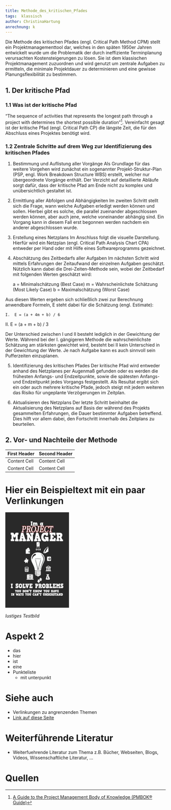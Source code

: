 ```yaml
---
title: Methode_des_kritischen_Pfades
tags:  klassisch
author: ChristinaHartung
anrechnung: k 
---
```


Die Methode des kritischen Pfades (engl. Critical Path Method CPM) stellt ein Projektmanagementtool dar, welches in den späten 1950er Jahren entwickelt wurde um die Problematik der durch ineffiziente Terminplanung verursachten Kostensteigerungen zu lösen. Sie ist dem klassischen Projektmanagement zuzuordnen und wird genutzt um zentrale Aufgaben zu ermitteln, die minimale Projektdauer zu determinieren und eine gewisse Planungsflexibilität zu bestimmen.


## 1. Der kritische Pfad
### 1.1 Was ist der kritische Pfad

“The sequence of activities that represents the longest path through a project with determines the shortest possible duration”[^2]. Vereinfacht gesagt ist der kritische Pfad (engl. Critical Path CP) die längste Zeit, die für den Abschluss eines Projektes benötigt wird.


### 1.2 Zentrale Schritte auf drem Weg zur Identifizierung des kritischen Pfades 

1.	Bestimmung und Auflistung aller Vorgänge
Als Grundlage für das weitere Vorgehen wird zunächst ein sogenannter Projekt-Struktur-Plan (PSP, engl. Work Breakdown Structure WBS) erstellt, welcher nur übergeordnete Vorgänge enthält. Der Verzicht auf detaillierte Abläufe sorgt dafür, dass der kritische Pfad am Ende nicht zu komplex und unübersichtlich gestaltet ist.

2.	Ermittlung aller Abfolgen und Abhängigkeiten
Im zweiten Schritt stellt sich die Frage, wann welche Aufgaben erledigt werden können und sollen. Hierbei gibt es solche, die parallel zueinander abgeschlossen werden können, aber auch jene, welche voneinander abhängig sind. Ein Vorgang kann in diesem Fall erst begonnen werden nachdem ein anderer abgeschlossen wurde. 

3.	Erstellung eines Netzplans
Im Anschluss folgt die visuelle Darstellung. Hierfür wird ein Netzplan (engl. Critical Path Analysis Chart CPA) entweder per Hand oder mit Hilfe eines Softwareprogramms gezeichnet.

4.	Abschätzung des Zeitbedarfs aller Aufgaben 
Im nächsten Schritt wird mittels Erfahrungen der Zeitaufwand der einzelnen Aufgaben geschätzt. Nützlich kann dabei die Drei-Zeiten-Methode sein, wobei der Zeitbedarf mit folgenden Werten geschätzt wird:

    a = Minimalschätzung (Best Case)
    m = Wahrscheinlichste Schätzung (Most Likely Case)
    b = Maximalschätzung (Worst Case)

Aus diesen Werten ergeben sich schließlich zwei zur Berechnung anwendbare Formeln, E steht dabei für die Schätzung (engl. Estimate):

    I.	E = (a + 4m + b) / 6 
   II.	E = (a + m + b) / 3
   
Der Unterschied zwischen I und II besteht lediglich in der Gewichtung der Werte. Während bei der I. gängigeren Methode die wahrscheinlichste Schätzung am stärksten gewichtet wird, besteht bei II kein Unterschied in der Gewichtung der Werte. 
Je nach Aufgabe kann es auch sinnvoll sein Pufferzeiten einzuplanen.

5.	Identifizierung des kritischen Pfades 
Der kritische Pfad wird entweder anhand des Netzplanes per Augenmaß gefunden oder es werden die frühesten Anfangs- und Endzeitpunkte, sowie die spätesten Anfangs- und Endzeitpunkt jedes Vorgangs festgestellt. Als Resultat ergibt sich ein oder auch mehrere kritische Pfade, jedoch steigt mit jedem weiteren das Risiko für ungeplante Verzögerungen im Zeitplan.

6.	Aktualisieren des Netzplans 
Der letzte Schritt beinhaltet die Aktualisierung des Netzplans auf Basis der während des Projekts gesammelten Erfahrungen, die Dauer bestimmter Aufgaben betreffend. Dies hilft vor allem dabei, den Fortschritt innerhalb des Zeitplans zu beurteilen. 


## 2. Vor- und Nachteile der Methode

| First Header  | Second Header |
| ------------- | ------------- |
| Content Cell  | Content Cell  |
| Content Cell  | Content Cell  |

# Hier ein Beispieltext mit ein paar Verlinkungen

![Beispielabbildung](Methode_des_kritischen_Pfades/test-file.jpg)

*lustiges Testbild*

# Aspekt 2

* das
* hier 
* ist
* eine 
* Punkteliste
  - mit unterpunkt


# Siehe auch

* Verlinkungen zu angrenzenden Themen
* [Link auf diese Seite](Methode_des_kritischen_Pfades.md)

# Weiterführende Literatur

* Weiterfuehrende Literatur zum Thema z.B. Bücher, Webseiten, Blogs, Videos, Wissenschaftliche Literatur, ...

# Quellen

[^1]: Quellen die ihr im Text verwendet habt z.B. Bücher, Webseiten, Blogs, Videos, Wissenschaftliche Literatur, ... (eine Quelle in eine Zeile, keine Zeilenumbrüche machen)
[^2]: [A Guide to the Project Management Body of Knowledge (PMBOK® Guide)](https://www.pmi.org/pmbok-guide-standards/foundational/PMBOK)
[^3]: [Basic Formatting Syntax for GitHub flavored Markdown](https://docs.github.com/en/github/writing-on-github/getting-started-with-writing-and-formatting-on-github/basic-writing-and-formatting-syntax)
[^4]: [Advanced Formatting Syntax for GitHub flavored Markdown](https://docs.github.com/en/github/writing-on-github/working-with-advanced-formatting/organizing-information-with-tables)
Kurzbeschreibung zu Methode_des_kritischen_Pfades um ein erstes Verständnis dafür zu schaffen um was es hier geht.


